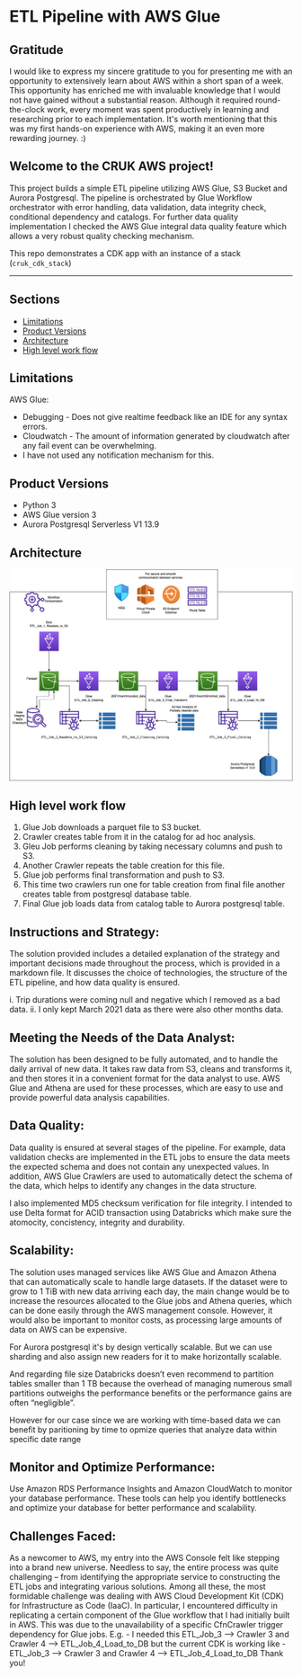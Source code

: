 # ETL Pipeline with AWS Glue

## Gratitude

I would like to express my sincere gratitude to you for presenting me with an opportunity to extensively learn about AWS within a short span of a week. This opportunity has enriched me with invaluable knowledge that I would not have gained without a substantial reason. Although it required round-the-clock work, every moment was spent productively in learning and researching prior to each implementation. It's worth mentioning that this was my first hands-on experience with AWS, making it an even more rewarding journey. :)

## Welcome to the CRUK AWS project!

This project builds a simple ETL pipeline utilizing AWS Glue, S3 Bucket and Aurora Postgresql. The pipeline is orchestrated by Glue Workflow orchestrator with error handling, data validation, data integrity check, conditional dependency and catalogs. For further data quality implementation I checked the AWS Glue integral data quality feature which allows a very robust quality checking mechanism.

This repo demonstrates a CDK app with an instance of a stack (`cruk_cdk_stack`)

---

## Sections
- [Limitations](#Limitations)
- [Product Versions](#Product-Versions)
- [Architecture](#Architecture)
- [High level work flow](#High-level-work-flow)

## Limitations
AWS Glue:

- Debugging - Does not give realtime feedback like an IDE for any syntax errors.
- Cloudwatch - The amount of information generated by cloudwatch after any fail event can be overwhelming.
- I have not used any notification mechanism for this.

## Product Versions
* Python 3
* AWS Glue version 3
* Aurora Postgresql Serverless V1 13.9

## Architecture
<img src="images/CRUK_ETL_Orchestration.jpg">

## High level work flow
1. Glue Job downloads a parquet file to S3 bucket.
2. Crawler creates table from it in the catalog for ad hoc analysis.
3. Gleu Job performs cleaning by taking necessary columns and push to S3.
4. Another Crawler repeats the table creation for this file.
5. Glue job performs final transformation and push to S3.
6. This time two crawlers run one for table creation from final file another creates table from postgresql database table.
7. Final Glue job loads data from catalog table to Aurora postgresql table.

## Instructions and Strategy: 
The solution provided includes a detailed explanation of the strategy and important decisions made throughout the process, which is provided in a markdown file. It discusses the choice of technologies, the structure of the ETL pipeline, and how data quality is ensured.

i. Trip durations were coming null and negative which I removed as a bad data.
ii. I only kept March 2021 data as there were also other months data.

## Meeting the Needs of the Data Analyst: 
The solution has been designed to be fully automated, and to handle the daily arrival of new data. It takes raw data from S3, cleans and transforms it, and then stores it in a convenient format for the data analyst to use. AWS Glue and Athena are used for these processes, which are easy to use and provide powerful data analysis capabilities.

## Data Quality:
Data quality is ensured at several stages of the pipeline. For example, data validation checks are implemented in the ETL jobs to ensure the data meets the expected schema and does not contain any unexpected values. In addition, AWS Glue Crawlers are used to automatically detect the schema of the data, which helps to identify any changes in the data structure.

I also implemented MD5 checksum verification for file integrity. I intended to use Delta format for ACID transaction using Databricks which make sure the atomocity, concistency, integrity and durability.

## Scalability:
The solution uses managed services like AWS Glue and Amazon Athena that can automatically scale to handle large datasets. If the dataset were to grow to 1 TiB with new data arriving each day, the main change would be to increase the resources allocated to the Glue jobs and Athena queries, which can be done easily through the AWS management console. However, it would also be important to monitor costs, as processing large amounts of data on AWS can be expensive.

For Aurora postgresql it's by design vertically scalable. But we can use sharding and also assign new readers for it to make horizontally scalable.

And regarding file size Databricks doesn’t even recommend to partition tables smaller than 1 TB because the overhead of managing numerous small partitions outweighs the performance benefits or the performance gains are often “negligible”.

However for our case since we are working with time-based data we can benefit by paritioning by time to opmize queries that analyze data within specific date range

## Monitor and Optimize Performance: 
Use Amazon RDS Performance Insights and Amazon CloudWatch to monitor your database performance. These tools can help you identify bottlenecks and optimize your database for better performance and scalability.

## Challenges Faced:
As a newcomer to AWS, my entry into the AWS Console felt like stepping into a brand new universe. Needless to say, the entire process was quite challenging – from identifying the appropriate service to constructing the ETL jobs and integrating various solutions. Among all these, the most formidable challenge was dealing with AWS Cloud Development Kit (CDK) for Infrastructure as Code (IaaC). In particular, I encountered difficulty in replicating a certain component of the Glue workflow that I had initially built in AWS. This was due to the unavailability of a specific CfnCrawler trigger dependency for Glue jobs.
E.g. - I needed this ETL_Job_3 -->  Crawler 3 and Crawler 4 --> ETL_Job_4_Load_to_DB
but the current CDK is working like - ETL_Job_3 -->  Crawler 3 and Crawler 4 
                                                -->  ETL_Job_4_Load_to_DB
Thank you!

